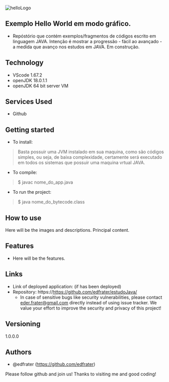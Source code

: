 ![helloLogo](https://user-images.githubusercontent.com/95386095/170369774-e5dd6aff-ef15-41fc-973f-5518da33702b.png)
 
## Exemplo Hello World em modo gráfico.
 
- Repóstório que contém exemplos/fragmentos de códigos escrito em linguagem JAVA. Intenção é mostrar a progressão - fácil ao avançado - a medida que avanço nos estudos em JAVA. Em construção.
 

## Technology 

* VScode 1.67.2
* openJDK 18.0.1.1
* openJDK 64 bit server VM
 
## Services Used
 
* Github
 
## Getting started
 
* To install:
> Basta possuir uma JVM instalado em sua maquina, como são códigos simples, ou seja, de baixa complexidade, certamente será executado em todos os sistemas que possuir uma maquina vrtual JAVA.

* To compile:
>    $ javac nome_do_app.java

* To run the project:
>    $ java nome_do_bytecode.class
 
## How to use
 
Here will be the images and descriptions. Principal content.
 
## Features
 
  - Here will be the features.
 
## Links
 
  - Link of deployed application: (if has been deployed)
  - Repository: https://https://github.com/edfrater/estudoJava/
    - In case of sensitive bugs like security vulnerabilities, please contact
      eder.frater@gmail.com directly instead of using issue tracker. We value your effort
      to improve the security and privacy of this project!
 
 
## Versioning
 
1.0.0.0
 
 
## Authors
 
* @edfrater (https://github.com/edfrater)
 
 
Please follow github and join us!
Thanks to visiting me and good coding!
